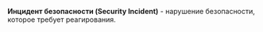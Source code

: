**Инцидент безопасности (Security Incident)** - нарушение безопасности, которое требует реагирования.